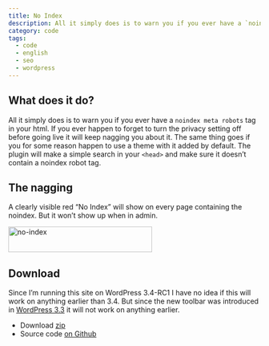 ```yaml
---
title: No Index
description: All it simply does is to warn you if you ever have a `noindex meta robots` tag in your html.
category: code
tags:
  - code
  - english
  - seo
  - wordpress
---
```



## What does it do?

All it simply does is to warn you if you ever have a `noindex meta robots` tag in your html. If you ever happen to forget to turn the privacy setting off before going live it will keep nagging you about it. The same thing goes if you for some reason happen to use a theme with it added by default.
The plugin will make a simple search in your `<head>` and make sure it doesn’t contain a noindex robot tag.

## The nagging

A clearly visible red “No Index” will show on every page containing the noindex. But it won’t show up when in admin.

[
<img class="alignnone size-full wp-image-157" src="/assets/2012/05/no-index.png" alt="no-index" width="287" height="51" />
][1]

## Download

Since I’m running this site on WordPress 3.4-RC1 I have no idea if this will work on anything earlier than 3.4. But since the new toolbar was introduced in [WordPress 3.3][2] it will not work on anything earlier.

- Download [zip][3]
- Source code [on Github][4]

[1]: https://stenehall.se/wp-content/uploads/2012/05/no-index.png
[2]: http://codex.wordpress.org/Version_3.3
[3]: https://github.com/stenehall/wordpress-plugin-no-index/zipball/master
[4]: https://github.com/stenehall/wordpress-plugin-no-index
